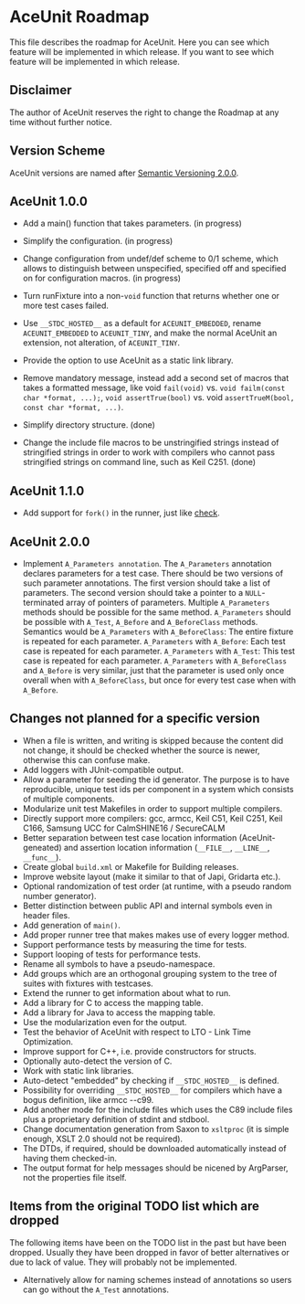 # AceUnit Roadmap

This file describes the roadmap for AceUnit.
Here you can see which feature will be implemented in which release.
If you want to see which feature will be implemented in which release.


## Disclaimer

The author of AceUnit reserves the right to change the Roadmap at any time without further notice.


## Version Scheme

AceUnit versions are named after [Semantic Versioning 2.0.0](http://semver.org/).


## AceUnit 1.0.0

- Add a main() function that takes parameters. (in progress)
- Simplify the configuration. (in progress)
- Change configuration from undef/def scheme to 0/1 scheme, which allows to distinguish between unspecified, specified off and specified on for configuration macros. (in progress)
- Turn runFixture into a non-`void` function that returns whether one or more test cases failed.

- Use `__STDC_HOSTED__` as a default for `ACEUNIT_EMBEDDED`, rename `ACEUNIT_EMBEDDED` to `ACEUNIT_TINY`, and make the normal AceUnit an extension, not alteration, of `ACEUNIT_TINY`.
- Provide the option to use AceUnit as a static link library.
- Remove mandatory message, instead add a second set of macros that takes a formatted message, like void `fail(void)` vs. `void failm(const char *format, ...);`, `void assertTrue(bool)` vs. void `assertTrueM(bool, const char *format, ...)`.

- Simplify directory structure. (done)
- Change the include file macros to be unstringified strings instead of stringified strings in order to work with compilers who cannot pass stringified strings on command line, such as Keil C251. (done)


## AceUnit 1.1.0

- Add support for `fork()` in the runner, just like [check](http://check.sourceforge.net/).


## AceUnit 2.0.0

- Implement `A_Parameters annotation`.
  The `A_Parameters` annotation declares parameters for a test case.
  There should be two versions of such parameter annotations.
  The first version should take a list of parameters.
  The second version should take a pointer to a `NULL`-terminated array of pointers of parameters.
  Multiple `A_Parameters` methods should be possible for the same method.
  `A_Parameters` should be possible with `A_Test`, `A_Before` and `A_BeforeClass` methods.
  Semantics would be
  `A_Parameters` with `A_BeforeClass`: The entire fixture is repeated for each parameter.
  `A_Parameters` with `A_Before`: Each test case is repeated for each parameter.
  `A_Parameters` with `A_Test`: This test case is repeated for each parameter.
  `A_Parameters` with `A_BeforeClass` and `A_Before` is very similar, just that the parameter is used only once overall when with `A_BeforeClass`, but once for every test case when with `A_Before`.


## Changes not planned for a specific version

- When a file is written, and writing is skipped because the content did not change, it should be checked whether the source is newer, otherwise this can confuse make.
- Add loggers with JUnit-compatible output.
- Allow a parameter for seeding the id generator.
  The purpose is to have reproducible, unique test ids per component in a system which consists of multiple components.
- Modularize unit test Makefiles in order to support multiple compilers.
- Directly support more compilers: gcc, armcc, Keil C51, Keil C251, Keil C166, Samsung UCC for CalmSHINE16 / SecureCALM
- Better separation between test case location information (AceUnit-geneated) and assertion location information (`__FILE__`, `__LINE__`, `__func__`).
- Create global `build.xml` or Makefile for Building releases.
- Improve website layout (make it similar to that of Japi, Gridarta etc.).
- Optional randomization of test order (at runtime, with a pseudo random number generator).
- Better distinction between public API and internal symbols even in header files.
- Add generation of `main()`.
- Add proper runner tree that makes makes use of every logger method.
- Support performance tests by measuring the time for tests.
- Support looping of tests for performance tests.
- Rename all symbols to have a pseudo-namespace.
- Add groups which are an orthogonal grouping system to the tree of suites with fixtures with testcases.
- Extend the runner to get information about what to run.
- Add a library for C to access the mapping table.
- Add a library for Java to access the mapping table.
- Use the modularization even for the output.
- Test the behavior of AceUnit with respect to LTO - Link Time Optimization.
- Improve support for C++, i.e. provide constructors for structs.
- Optionally auto-detect the version of C.
- Work with static link libraries.
- Auto-detect "embedded" by checking if `__STDC_HOSTED__` is defined.
- Possibility for overriding `__STDC_HOSTED__` for compilers which have a bogus definition, like armcc --c99.
- Add another mode for the include files which uses the C89 include files plus a proprietary definition of stdint and stdbool.
- Change documentation generation from Saxon to `xsltproc` (it is simple enough, XSLT 2.0 should not be required).
- The DTDs, if required, should be downloaded automatically instead of having them checked-in.
- The output format for help messages should be nicened by ArgParser, not the properties file itself.


## Items from the original TODO list which are dropped

The following items have been on the TODO list in the past but have been dropped.
Usually they have been dropped in favor of better alternatives or due to lack of value.
They will probably not be implemented.

- Alternatively allow for naming schemes instead of annotations so users can go without the `A_Test` annotations.
